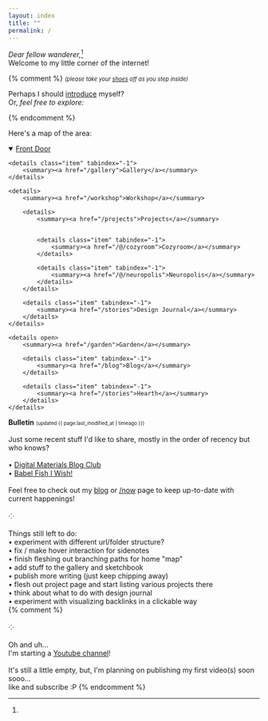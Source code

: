 ```yaml
---
layout: index
title: ""
permalink: /
---
```


<em>Dear fellow wanderer,</em>[^bulletin]<br>
Welcome to my little corner of the internet!

{% comment %}
<span style="font-size: 0.8em; font-style: italic">(please take your <a href="/doorstep">shoes</a> off as you step inside)</span>

<!-- Let me tell you a [story](/stories) <br> -->
Perhaps I should [introduce](/intro) myself?<br>
Or, <em>feel free to explore:</em>

{% endcomment %}

Here's a map of the area:

<details open>
    <summary><a href="/doorstep">Front Door</a></summary>
    
    <details class="item" tabindex="-1">
		<summary><a href="/gallery">Gallery</a></summary>
	</details>
	
    <details>
		<summary><a href="/workshop">Workshop</a></summary>
		
		<details>
			<summary><a href="/projects">Projects</a></summary>
			

			<details class="item" tabindex="-1">
				<summary><a href="/@/cozyroom">Cozyroom</a></summary>
			</details>
			
			<details class="item" tabindex="-1">
				<summary><a href="/@/neuropolis">Neuropolis</a></summary>
			</details>
		</details>
		
		<details class="item" tabindex="-1">
			<summary><a href="/stories">Design Journal</a></summary>
		</details>
	</details>
	
	<details open>
		<summary><a href="/garden">Garden</a></summary>
		
		<details class="item" tabindex="-1">
			<summary><a href="/blog">Blog</a></summary>
		</details>
		
		<details class="item" tabindex="-1">
			<summary><a href="/stories">Hearth</a></summary>
		</details>
	</details>
</details>


<!--

Front door

Writing chamber / room
Printing press / news room


-->

[^bulletin]:
**Bulletin**
<span class="page-date" style="font-size: 0.7em;">
    (updated {{ page.last_modified_at | timeago }})
</span>
<br><br>
Just some recent stuff I'd like to share, mostly in the order of recency but who knows? <br><br>
• [Digital Materials Blog Club](/writing/digital-materials-blog-club) <span class="new"></span> <br>
• [Babel Fish I Wish!](/writing/babel-fish-I-wish) <br>
<br>
Feel free to check out my [blog](/blog) or [/now](/now) page to keep up-to-date with current happenings!
<br><br>⁘<br><br>
Things still left to do:<br>
• experiment with different url/folder structure?<br>
• fix / make hover interaction for sidenotes<br>
• finish fleshing out branching paths for home "map"<br>
• add stuff to the gallery and sketchbook<br>
• publish more writing (just keep chipping away)<br>
• flesh out project page and start listing various projects there<br>
• think about what to do with design journal<br>
• experiment with visualizing backlinks in a clickable way<br>
{% comment %}
<br><br>⁘<br><br>
Oh and uh...<br>
I'm starting a [Youtube channel](https://youtube.com/@azlenelza)!
<br><br>
It's still a little empty, but, I'm planning on publishing my first video(s) soon sooo...<br>like and subscribe :P
{% endcomment %}




<style>
    .sidenote-number, .sidenote::before {
        visibility: hidden !important;
        pointer-events: none;
    }
</style>